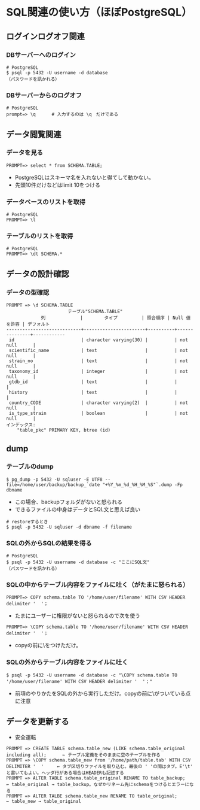 # SQL関連の使い方（ほぼPostgreSQL）

## ログインログオフ関連

### DBサーバーへのログイン
```
# PostgreSQL
$ psql -p 5432 -U username -d database
（パスワードを訊かれる）
```

### DBサーバーからのログオフ
```
# PostgreSQL
prompt=> \q      # 入力するのは \q　だけである
```

## データ閲覧関連

### データを見る
```
PROMPT=> select * from SCHEMA.TABLE;
```
- PostgreSQLはスキーマ名を入れないと得てして動かない。
- 先頭10件だけなどはlimit 10をつける

### データベースのリストを取得
```
# PostgreSQL
PROMPT=> \l
```

### テーブルのリストを取得
```
# PostgreSQL
PROMPT=> \dt SCHEMA.*
```

## データの設計確認
### データの型確認
```
PROMPT => \d SCHEMA.TABLE
                       テーブル"SCHEMA.TABLE"
             列             |        タイプ         | 照合順序 | Null 値を許容 | デフォルト
----------------------------+-----------------------+----------+---------------+------------
 id                         | character varying(30) |          | not null      |
 scientific_name            | text                  |          | not null      |
 strain_no                  | text                  |          | not null      |
 taxonomy_id                | integer               |          | not null      |
 gtdb_id                    | text                  |          |               |
 history                    | text                  |          |               |
 country_CODE               | character varying(2)  |          | not null      |
 is_type_strain             | boolean               |          | not null      |
インデックス:
    "table_pkc" PRIMARY KEY, btree (id)
```

## dump

### テーブルのdump
```
$ pg_dump -p 5432 -U sqluser -E UTF8 --file=/home/user/backup/backup_`date "+%Y_%m_%d_%H_%M_%S"`.dump -Fp dbname
```
- この場合、backupフォルダがないと怒られる
- できるファイルの中身はデータとSQL文と思えば良い

```
# restoreするとき
$ psql -p 5432 -U sqluser -d dbname -f filename
```

### SQLの外からSQLの結果を得る
```
# PostgreSQL
$ psql -p 5432 -U username -d database -c "ここにSQL文"
（パスワードを訊かれる）
```

### SQLの中からテーブル内容をファイルに吐く（がたまに怒られる）
```
PROMPT=> COPY schema.table TO '/home/user/filename' WITH CSV HEADER delimiter '  '；
```
- たまにユーザーに権限がないと怒られるので次を使う
```
PROMPT=> \COPY schema.table TO '/home/user/filename' WITH CSV HEADER delimiter '  '；
```
- copyの前に\をつけただけ。


### SQLの外からテーブル内容をファイルに吐く
```
$ psql -p 5432 -U username -d database -c "\COPY schema.table TO '/home/user/filename' WITH CSV HEADER delimiter '  '；"
```
- 前項のやりかたをSQLの外から実行しただけ。copyの前に\がついている点に注意


## データを更新する
- 安全運転

```
PROMPT => CREATE TABLE schema.table_new (LIKE schema.table_original including all);      ← テーブル定義をそのままに空のテーブルを作る
PROMPT => \COPY schema.table_new from '/home/path/table.tab' WITH CSV DELIMITER '  '     ← タブ区切りファイルを取り込む。最後の ' 'の間はタブ。E'\t' と書いてもよい。ヘッダ行がある場合はHEADERも記述する
PROMPT => ALTER TABLE schema.table_original RENAME TO table_backup;      ← table_original → table_backup。なぜかリネーム先にschemaをつけるとエラーになる
PROMPT => ALTER TALBE schema.table_new RENAME TO table_original;         ← table_new → table_original
```


